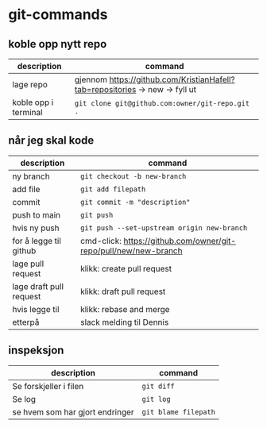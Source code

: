 # git-commands

## koble opp nytt repo
|description|command|
|--|--|
|lage repo|gjennom https://github.com/KristianHafell?tab=repositories -> new -> fyll ut|
|koble opp i terminal| `git clone git@github.com:owner/git-repo.git . `|

## når jeg skal kode
|description|command|
|--|--|
|ny branch|`git checkout -b new-branch`|
|add file|`git add filepath`|
|commit|`git commit -m "description"`|
|push to main|`git push`|
|hvis ny push|`git push --set-upstream origin new-branch`|
|for å legge til github|cmd-click: https://github.com/owner/git-repo/pull/new/new-branch|
|lage pull request|klikk: create pull request|
|lage draft pull request|klikk: draft pull request|
|hvis legge til|klikk: rebase and merge|
|etterpå| slack melding til Dennis|

## inspeksjon
|description|command|
|--|--|
|Se forskjeller i filen|`git diff`|
|Se log|`git log`|
|se hvem som har gjort endringer|`git blame filepath`|

